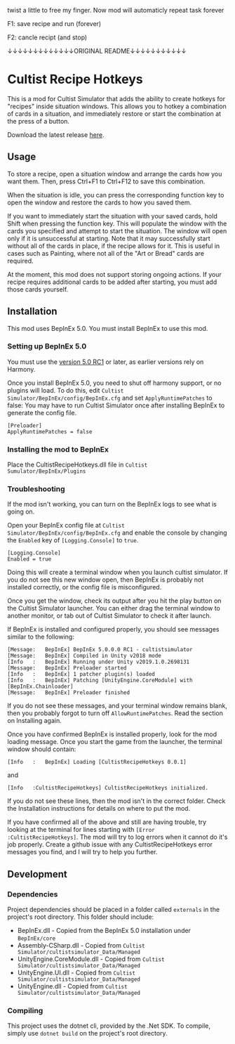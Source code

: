 twist a little to free my finger. Now mod will automaticly repeat task forever

F1: save recipe and run (forever)

F2: cancle recipt (and stop)

↓↓↓↓↓↓↓↓↓↓↓↓↓ORIGINAL README↓↓↓↓↓↓↓↓↓↓↓


# Cultist Recipe Hotkeys

This is a mod for Cultist Simulator that adds the ability to create hotkeys for "recipes" inside situation windows.
This allows you to hotkey a combination of cards in a situation, and immediately restore or start the combination at the press of a button.

Download the latest release [here](https://github.com/RoboPhred/cultist-recipe-hotkeys/releases/).

## Usage

To store a recipe, open a situation window and arrange the cards how you want them.  Then, press Ctrl+F1 to Ctrl+F12 to save this combination.

When the situation is idle, you can press the corresponding function key to open the window and restore the cards to how you saved them.

If you want to immediately start the situation with your saved cards, hold Shift when pressing the function key.  This will populate the window
with the cards you specified and attempt to start the situation.  The window will open only if it is unsuccessful at starting.
Note that it may successfully start without all of the cards in place, if the recipe allows for it.  This is useful in cases such as Painting,
where not all of the "Art or Bread" cards are required.

At the moment, this mod does not support storing ongoing actions.  If your recipe requires additional cards to be added after starting, you
must add those cards yourself.


## Installation

This mod uses BepInEx 5.0.  You must install BepInEx to use this mod.

### Setting up BepInEx 5.0
You must use the [version 5.0 RC1](https://github.com/BepInEx/BepInEx/releases/tag/v5.0-RC1) or later, as earlier versions rely on Harmony.

Once you install BepInEx 5.0, you need to shut off harmony support, or no plugins will load.  To do this, edit `Cultist Simulator/BepInEx/config/BepInEx.cfg` and set `ApplyRuntimePatches` to false:
You may have to run Cultist Simulator once after installing BepInEx to generate the config file.
```
[Preloader]
ApplyRuntimePatches = false
```

### Installing the mod to BepInEx

Place the CultistRecipeHotkeys.dll file in `Cultist Sumulator/BepInEx/Plugins`

### Troubleshooting

If the mod isn't working, you can turn on the BepInEx logs to see what is going on.

Open your BepInEx config file at `Cultist Simulator/BepInEx/config/BepInEx.cfg` and enable the console by changing the `Enabled` key of `[Logging.Console]` to `true`.
```
[Logging.Console]
Enabled = true
```

Doing this will create a terminal window when you launch cultist simulator.  If you do not see this new window open, then BepInEx is probably not installed correctly,
or the config file is misconfigured.

Once you get the window, check its output after you hit the play button on the Cultist Simulator launcher.  You can either drag the terminal window to another
monitor, or tab out of Cultist Simulator to check it after launch.

If BepInEx is installed and configured properly, you should see messages similar to the following:
```
[Message:   BepInEx] BepInEx 5.0.0.0 RC1 - cultistsimulator
[Message:   BepInEx] Compiled in Unity v2018 mode
[Info   :   BepInEx] Running under Unity v2019.1.0.2698131
[Message:   BepInEx] Preloader started
[Info   :   BepInEx] 1 patcher plugin(s) loaded
[Info   :   BepInEx] Patching [UnityEngine.CoreModule] with [BepInEx.Chainloader]
[Message:   BepInEx] Preloader finished
```

If you do not see these messages, and your terminal window remains blank, then you probably forgot to turn off `AllowRuntimePatches`.  Read the section on Installing again.

Once you have confirmed BepInEx is installed properly, look for the mod loading message.  Once you start the game from the launcher, the terminal window should contain:
```
[Info   :   BepInEx] Loading [CultistRecipeHotkeys 0.0.1]
```
and
```
[Info   :CultistRecipeHotkeys] CultistRecipeHotkeys initialized.
```

If you do not see these lines, then the mod isn't in the correct folder.  Check the Installation instructions for details on where to put the mod.

If you have confirmed all of the above and still are having trouble, try looking at the terminal for lines starting with `[Error  :CultistRecipeHotkeys]`.  The mod will
try to log errors when it cannot do it's job properly.  Create a github issue with any CultistRecipeHotkeys error messages you find, and I will try to help you further.

## Development

### Dependencies

Project dependencies should be placed in a folder called `externals` in the project's root directory.
This folder should include:
- BepInEx.dll - Copied from the BepInEx 5.0 installation under `BepInEx/core`
- Assembly-CSharp.dll - Copied from `Cultist Simulator/cultistsimulator_Data/Managed`
- UnityEngine.CoreModule.dll - Copied from `Cultist Simulator/cultistsimulator_Data/Managed`
- UnityEngine.UI.dll - Copied from `Cultist Simulator/cultistsimulator_Data/Managed`
- UnityEngine.dll - Copied from `Cultist Simulator/cultistsimulator_Data/Managed`

### Compiling

This project uses the dotnet cli, provided by the .Net SDK.  To compile, simply use `dotnet build` on the project's root directory.

